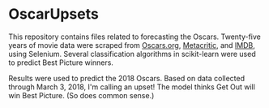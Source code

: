 # OscarUpsets

This repository contains files related to forecasting the Oscars. Twenty-five years of movie data were scraped from [Oscars.org](http://www.oscars.org/), [Metacritic](http://www.metacritic.com/), and [IMDB](http://www.imdb.com/), using Selenium. Several classification algorithms in scikit-learn were used to predict Best Picture winners.

Results were used to predict the 2018 Oscars. Based on data collected through March 3, 2018, I'm calling an upset! The model thinks Get Out will win Best Picture. (So does common sense.)